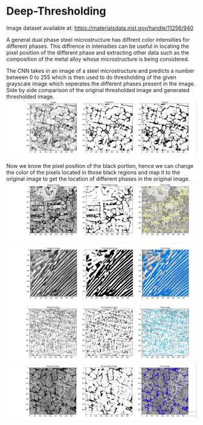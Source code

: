 # Deep-Thresholding

Image dataset available at: https://materialsdata.nist.gov/handle/11256/940

A general dual phase steel microstructure has diffrent color intensities for different phases. This diffrence in intensities can be useful in locating the pixel position of the different phase and extracting other data such as the composition of the metal alloy whose microstructure is being considered.              
                                                                                         
The CNN takes in an image of a steel microstructure and predicts a number between 0 to 255 which is then used to do thresholding of the given grayscale image which seperates the different phases present in the image.                                                              
Side by side comparison of the original thresholded image and generated thresholded image.                           
![](bwt.png)
                                                                   
Now we know the pixel position of the black portion, hence we can change the color of the pixels located in those black regions and map it to the original image to get the location of different phases in the original image.                                                                 
![](CarbideNetwork.png)

![](Pearlite.png)
![](CarbideNetwork2.png)
![](CarbideNetwork3.png)
